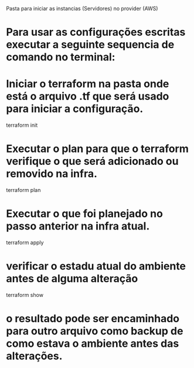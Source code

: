 Pasta para iniciar as instancias (Servidores) no provider (AWS)

# Para usar as configurações escritas executar a seguinte sequencia de comando no terminal:

# Iniciar o terraform na pasta onde está o arquivo .tf que será usado para iniciar a configuração.
terraform init

# Executar o plan para que o terraform verifique o que será adicionado ou removido na infra.
terraform plan

# Executar o que foi planejado no passo anterior na infra atual.
terraform apply 

# verificar o estadu atual do ambiente antes de alguma alteração
terraform show 
# o resultado pode ser encaminhado para outro arquivo como backup de como estava o ambiente antes das alterações.
